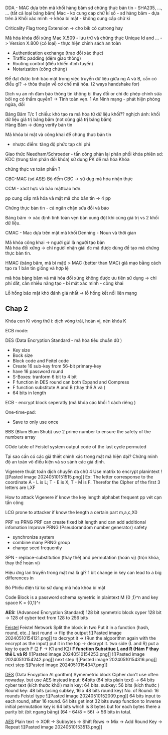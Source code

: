 DDA - MAC dựa trên mã khối
hàng băm sd chứng thực bản tin - SHA235, ..., ... (tất cả loại bảng băm)
Mac - ko cung cap chữ kí số
	- sd hàng băm
	- dựa trên ã Khối
	xác minh -> khóa bí mật
	- không cung cấp chữ kí 	


Criticality Flag trong Extension -> cho bik có qutrong hay 

Mã hóa khóa đối xứng
Mac
X.509 - lưu trữ và chứng thực 
	Unique Id and ... -> Version 
X.800 (có  loại) - thực hiện chính sách an toàn
+ Authentication exchange (trao đổi xác thực) 
+ Traffic padding (đệm giao thông)
+ Routing control (điều khiển định tuyến)
+ Notarization (công chứng)


Để đạt được tính bảo mật trong việc truyền dữ liệu giữa ng A và B, cần có điều gì? -> thỏa thuận về cơ chế mã hóa. (2 ways handshake for)

Dịch vụ an nh đảm bảo thông tin không bị thay đổi or chỉ đc phép chỉnh sửa bởi ng có thẩm quyền? -> Tính toàn vẹn.
1
An Ninh mạng - phát hiện phòng ngừa, đối 


Bảng Băm
	T/c 1 chiều: khó tạo ra mã hóa từ dữ liệu khối??
	nghịch ảnh: khối dữ liệu giá trị bảng băm (not cùng giá trị bảng băm)  
Hàng Băm -> dùng verify bản tin

Mã khóa bí mật và công khai để chứng thực bản tin 
- nhược điểm: tăng độ phức tạp chi phí

Giao thức Needham/Schroeder - 
	tấn công phản lại
	phân phối khóa phiên sd: KDC (trung tâm phân đối khóa)
	sử dụng PK để mã hóa Khóa 

chứng thực vs toàn phần ?


CBC-MAC (sd ASE)
	Bộ đếm CBC -> sử dụg mã hóa nhận thực

CCM - xáct hực và bảo mậttcao hơn. 

pp cung cấp mã hóa và mật mã cho bản tin -> 4 pp


Chứng thực bản tin - cả ngăn chặn sửa đổi và bảo 

Bảng băm -> xác định tính toàn vẹn bản 
	xung đột khi cùng giá trị vs 2 khối dữ liệu.

CMAC - Mac dựa trên mật mã khối
Denning - Noun và thời gian

Mã khóa công khai -> người gửi là người tạo bản  
Mã hóa đối xứng -> chỉ người nhận giải đc mã
	được dùng để tạo mã chứng thực bản tin.

HMAC (bảng băm, mã bí mật) > MAC (better than MAC)
	giả mạo bằng cách tạo ra 1 bản tin giống và hợp lệ

mã hóa bảng băm và mã hóa đối xứng không được ưu tiên sử dụng -> chi phí đắt, cần nhiều năng 
tạo - bí mật
xác minh - công khai



Lỗ hổng bảo mật khó đánh giá nhất -> lỗ hổng kết nối liên mạng
## Chap 2
Khóa con Ki vòng thứ i: dịch vòng trái, hoán vị, nén khóa K

ECB mode: 

DES (Data Encryption Standard - mã hóa tiêu chuẩn dữ )
+ Key size
+ Bock size
+ Block code and Feitel code
+ Create 16 sub-key from 56-bit primary-key
+ have 16 password round 
+ S-Boxes: tranform 6 bit to 4 bit
+ F function in DES round can both Expand and Compress
+ F function substitute A and B (thay thế A và )
+ 64 bits in length

ECB - encrypt block seperatly (mã khóa các khối 1 cách riêng )

One-time-pad: 
+ Save to only use once

BBS (Blum Blum Shub) use 2 prime number to ensure the safety of the numbers array

COde table of Feistel system
	output code of the last cycle permuted

Tại sao cần có các giả thiết chính xác trong mật mã hiện đại?
	Chứng minh độ an toàn vô điều kiện và so sánh các giả định.

Vigenere
	thuật toán dịch chuyển đa chữ 4
	Use matrix to encrypt planintext
	![[Pasted image 20240510151515.png]]
	Ex: The letter corresponse to the coordinate 
	A - L is L; T - E is X, T - M is F. Therefor the Cipher of the first 3 letters are LXF

How to attack Vigenere if know the key length
	alphabet frequent
	pp vét cạn
	tấn công 

LCG 
	prone to attacker if know the length a certain part
	m,a,c,X0

PRF vs PRNG 
	PRF can create fixed bit length and can add additional infomation
Improve PRNG (Pseudorandom number generator) safety
+ synchronize system
+ combine many PRNG group
+ change seed frequently


SPN - replace-substitution (thay thế) and permutation (hoán vị) (trộn khóa, thay thế hoán vị)

Hiệu ứng lan truyền trong mật mã là gì?
	1 bit change in key can lead to a big differences in  

Bỏ Phiếu điện tử ko sử dụng mã hóa khóa bí mật

Code Block is a password schema symetric in plaintext M {0 ,1}^n and key space K  = {0,1}^r



**AES:** (Advanced Encryption Standard)
128 bit synmetric block cyper
128 bit -> 128 of cyber text
from 128 to 256 bits

[Feistel](https://www.youtube.com/results?search_query=Feistel+)
Feistel Network
Split the block in two
Put it in a function (hash, round, etc..)
last round -> flip the output
![[Pasted image 20240510154121.png]]
to decrypt it -> (Run the algoorithm again with the encrypt as the input) put it in the top -> decrypt it.
two side (L and R)
put a key to each F (2 F -> K1 and K2)
**F function Substitue L and R  (Hàm F thay thế L và R)**
![[Pasted image 20240510154253.png]]
![[Pasted image 20240510154242.png]]
next step
![[Pasted image 20240510154316.png]]
next step
![[Pasted image 20240510154347.png]]




[DES](https://www.youtube.com/results?search_query=DES)
	(Data Encyption ALgorithm) Symemetric block Cipher
	don't use often nowaday. but use AES instead
	input: 64bits (64 bits plain text) -> 64 bits cyber text (kích thước khối)
	main key: 64 bits. subkey: 56 bits  (kích thước )
	Round key: 48 bits (using subkey, 16 x 48 bits round key)
	No. of Round: 16 rounds
	Feistel type
![[Pasted image 20240510152009.png]]
64 bits input to each round, after 16 round. 64 bits get inot 32 bits swap function to Inverse initial permutation
key is 64 bits which is 8 bytes but for each bytes there a parity bit (bit ngang bằng) (64 - 64/8 = 56) -> 56 bits in total. 


[AES](https://www.youtube.com/results?search_query=AES)
Plain text -> XOR -> Subbytes -> Shift Rows -> Mix -> Add Round Key -> Repeat ![[Pasted image 20240510153513.png]]
